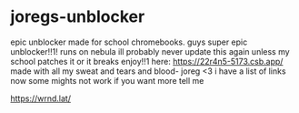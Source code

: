 # joregs-unblocker
epic unblocker made for school chromebooks.
guys super epic unblocker!!1!
runs on nebula
ill probably never update this again unless my school patches it or it breaks
enjoy!!1
here: https://22r4n5-5173.csb.app/
made with all my sweat and tears and blood- joreg <3
i have a list of links now some mights not work if you want more tell me

https://wrnd.lat/
